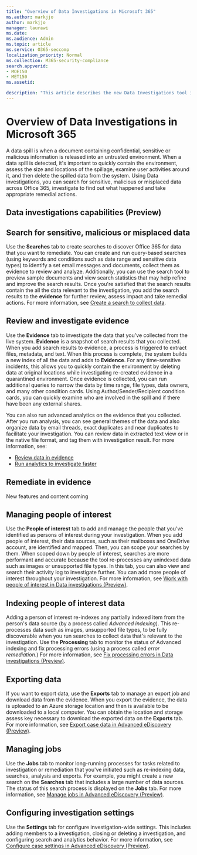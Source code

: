 ```yaml
---
title: "Overview of Data Investigations in Microsoft 365"
ms.author: markjjo
author: markjjo
manager: laurawi
ms.date: 
ms.audience: Admin
ms.topic: article
ms.service: O365-seccomp
localization_priority: Normal
ms.collection: M365-security-compliance 
search.appverid: 
- MOE150
- MET150
ms.assetid: 

description: "This article describes the new Data Investigations tool in Microsoft 365."
---
```


# Overview of Data Investigations in Microsoft 365

A data spill is when a document containing confidential, sensitive or malicious information is released into an untrusted environment. When a data spill is detected, it's important to quickly contain the environment, assess the size and locations of the spillage, examine user activities around it, and then delete the spilled data from the system. Using Data investigations, you can search for sensitive, malicious or misplaced data across Office 365, investigate to find out what happened and take appropriate remedial actions.  

## Data investigations capabilities (Preview) 

## Search for sensitive, malicious or misplaced data

Use the **Searches** tab to create searches to discover Office 365 for data that you want to remediate. You can create and run query-based searches (using keywords and conditions such as date range and sensitive data types) to identify a set email messages and documents, collect them as evidence to review and analyze. Additionally, you can use the search tool to preview sample documents and view search statistics that may help refine and improve the search results. Once you're satisfied that the search results contain the all the data relevant to the investigation, you add the search results to the **evidence** for further review, assess impact and take remedial actions. For more information, see [Create a search to collect data](create-search-to-collect-data.md).

## Review and investigate evidence

Use the **Evidence** tab to investigate the data that you've collected from the live system. **Evidence** is a snapshot of search results that you collected. When you add search results to evidence, a process is triggered to extract files, metadata, and text. When this process is complete, the system builds a new index of all the data and adds to **Evidence**. For any time-sensitive incidents, this allows you to quickly contain the environment by deleting data at original locations while investigating re-created evidence in a quarantined environment. Once evidence is collected, you can run additional queries to narrow the data by time range, file types, data owners, and many other condition cards. Using Author/Sender/Recipient condition cards, you can quickly examine who are involved in the spill and if there have been any external shares. 

You can also run advanced analytics on the evidence that you collected. After you run analysis, you can see general themes of the data and also organize data by email threads, exact duplicates and near duplicates to facilitate your investigation. You can review data in extracted text view or in the native file format, and tag them with investigation result. For more information, see:

  - [Review data in evidence](review-data-evidence.md)
  - [Run analytics to investigate faster](run-analytics-to-investigate-faster.md)


## Remediate in evidence
New features and content coming

## Managing people of interest

Use the **People of interest** tab to add and manage the people that you've identified as persons of interest during your investigation. When you add people of interest, their data sources, such as their mailboxes and OneDrive account, are identified and mapped. Then, you can scope your searches by them. When scoped down by people of interest, searches are more performant and accurate because the tool re-processes any unindexed data such as images or unsupported file types. In this tab, you can also view and search their activity log to investigate further. You can add more people of interest throughout your investigation. For more information, see [Work with people of interest in Data investigations (Preview)](managing-people-of-interest.md).

## Indexing people of interest data

Adding a person of interest re-indexes any partially indexed item from the person's data source (by a process called *Advanced indexing*). This re-processes data such as images, unsupported file types, to be fully discoverable when you run searches to collect data that's relevant to the investigation. Use the **Processing** tab to monitor the status of Advanced indexing and fix processing errors (using a process called *error remediation*.) For more information, see [Fix processing errors in Data investigations (Preview)](processing-errors-in-data-investigations.md).

## Exporting data

If you want to export data, use the **Exports** tab to manage an export job and download data from the evidence. When you export the evidence, the data is uploaded to an Azure storage location and then is available to be downloaded to a local computer. You can obtain the location and storage assess key necessary to download the exported data on the **Exports** tab. For more information, see [Export case data in Advanced eDiscovery (Preview)](exporting-data-ediscover20.md).

## Managing jobs

Use the **Jobs** tab to monitor long-running processes for tasks related to investigation or remediation that you've initiated such as re-indexing data, searches, analysis and exports. For example, you might create a new search on the **Searches** tab that includes a large number of data sources. The status of this search process is displayed on the **Jobs** tab. For more information, see [Manage jobs in Advanced eDiscovery (Preview)](managing-jobs-ediscovery20.md).

## Configuring investigation settings

Use the **Settings** tab for configure investigation-wide settings. This includes adding members to a investigation, closing or deleting a investigation, and configuring search and analytics behavior. For more information, see [Configure case settings in Advanced eDiscovery (Preview)](configuring-case-settings-ediscovery20.md).

